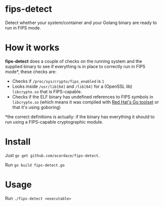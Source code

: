 # fips-detect

Detect whether your system/container and your Golang binary are ready to run in FIPS mode.

# How it works

**fips-detect** does a couple of checks on the running system and the supplied binary to see if everything is in place to correctly run in FIPS mode*, these checks are:

- Checks if `/proc/sys/crypto/fips_enabled` is `1`
- Looks inside `/usr/lib[64]` and `/lib[64]` for a (OpenSSL lib) `libcrypto.so` that is FIPS-capable.
- Checks if the ELF binary has undefined references to FIPS symbols in `libcrypto.so` (which means it was compiled with [Red Hat's Go toolset] or that it's using goboring)

*the correct definitions is actually: if the binary has everything it should to run using a FIPS-capable cryptographic module.

# Install

Just `go get github.com/acardace/fips-detect`.

Run `go build fips-detect.go`

# Usage

Run `./fips-detect <executable>`

[Red Hat's Go toolset]: https://developers.redhat.com/blog/2019/06/24/go-and-fips-140-2-on-red-hat-enterprise-linux
